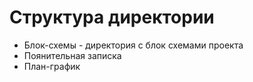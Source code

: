 # Структура директории

- Блок-схемы - директория с блок схемами проекта
- Поянительная записка
- План-график

